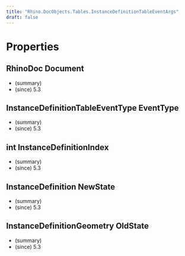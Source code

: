 ```yaml
---
title: "Rhino.DocObjects.Tables.InstanceDefinitionTableEventArgs"
draft: false
---
```


# Properties
## RhinoDoc Document
- (summary) 
- (since) 5.3
## InstanceDefinitionTableEventType EventType
- (summary) 
- (since) 5.3
## int InstanceDefinitionIndex
- (summary) 
- (since) 5.3
## InstanceDefinition NewState
- (summary) 
- (since) 5.3
## InstanceDefinitionGeometry OldState
- (summary) 
- (since) 5.3
